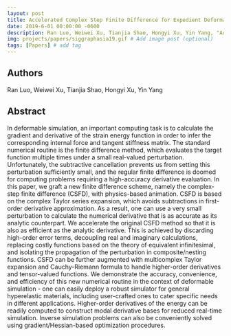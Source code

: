 ```yaml
---
layout: post
title: Accelerated Complex Step Finite Difference for Expedient Deformable Simulation
date: 2019-6-01 00:00:00 -0600
description: Ran Luo, Weiwei Xu, Tianjia Shao, Hongyi Xu, Yin Yang, "Accelerated Complex Step Finite Difference for Expedient Deformable Simulation", ACM Transactions on Graphics, (SIGGRAPH Asia 2019). # Add post description (optional)
img: projects/papers/siggraphasia19.gif # Add image post (optional)
tags: [Papers] # add tag
---
```


## Authors

Ran Luo, Weiwei Xu, Tianjia Shao, Hongyi Xu, Yin Yang

## Abstract

In deformable simulation, an important computing task is to calculate the gradient and derivative of the strain energy function in order to infer the corresponding internal force and tangent stiffness matrix. The standard numerical routine is the finite difference method, which evaluates the target function multiple times under a small real-valued perturbation. Unfortunately, the subtractive cancellation prevents us from setting this perturbation sufficiently small, and the regular finite difference is doomed for computing problems requiring a high-accuracy derivative evaluation. In this paper, we graft a new finite difference scheme, namely the complex-step finite difference (CSFD), with physics-based animation. CSFD is based on the complex Taylor series expansion, which avoids subtractions in first-order derivative approximation. As a result, one can use a very small perturbation to calculate the numerical derivative that is as accurate as its analytic counterpart. We accelerate the original CSFD method so that it is also as efficient as the analytic derivative. This is achieved by discarding high-order error terms, decoupling real and imaginary calculations, replacing costly functions based on the theory of equivalent infinitesimal, and isolating the propagation of the perturbation in composite/nesting functions. CSFD can be further augmented with multicomplex Taylor expansion and Cauchy-Riemann formula to handle higher-order derivatives and tensor-valued functions. We demonstrate the accuracy, convenience, and efficiency of this new numerical routine in the context of deformable simulation - one can easily deploy a robust simulator for general hyperelastic materials, including user-crafted ones to cater specific needs in different applications. Higher-order derivatives of the energy can be readily computed to construct modal derivative bases for reduced real-time simulation. Inverse simulation problems can also be conveniently solved using gradient/Hessian-based optimization procedures.

